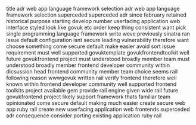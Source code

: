 title adr web app language framework selection adr web app language framework selection superceded superceded adr since february retained historical purpose starting develop number userfacing application web interface styled look like govuk etc order keep thing consistent want pick single programming language framework write weve previously sinatra ran issue default configuration isnt secure leading vulnerability therefore want choose something come secure default make easier avoid sort issue requirement must well supported govuktemplate govukfrontendtoolkit well future govukfrontend project must understood broadly member team must understood broadly member frontend developer community within dicsussion head frontend community member team choice seems rail following reason wwwgovuk written rail verify frontend therefore well known within frontend developer community well supported frontend toolkits project available gem provide rail engine given wide rail future govukfrontend project likely support framework thats familiar team opinionated come secure default making much easier create secure web app ruby rail create new userfacing application web frontends superceded adr consequence consider porting existing application ruby rail
